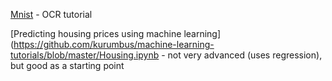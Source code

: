 [Mnist](https://github.com/kurumbus/machine-learning-tutorials/blob/master/Mnist.ipynb)  - OCR tutorial

[Predicting housing prices using machine learning](https://github.com/kurumbus/machine-learning-tutorials/blob/master/Housing.ipynb - not very advanced (uses regression), but good as a starting point
